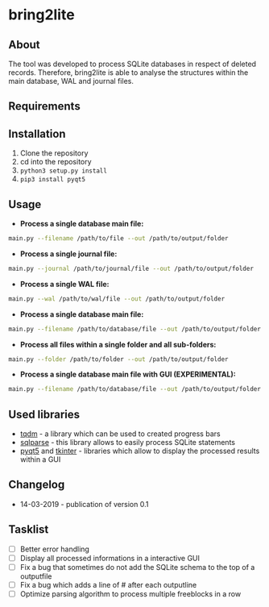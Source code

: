 # bring2lite
## About
The tool was developed to process SQLite databases in respect of deleted records. Therefore, bring2lite is able to analyse the structures within the main database, WAL and journal files.

## Requirements


## Installation
1. Clone the repository
2. cd into the repository
3. ````python3 setup.py install````
4. ````pip3 install pyqt5````
## Usage

- **Process a single database main file:**
````bash
main.py --filename /path/to/file --out /path/to/output/folder
````

- **Process a single journal file:**
````bash
main.py --journal /path/to/journal/file --out /path/to/output/folder
````

- **Process a single WAL file:**
````bash
main.py --wal /path/to/wal/file --out /path/to/output/folder
````

- **Process a single database main file:**
````bash
main.py --filename /path/to/database/file --out /path/to/output/folder
````

- **Process all files within a single folder and all sub-folders:**
````bash
main.py --folder /path/to/folder --out /path/to/output/folder
````

- **Process a single database main file with GUI (EXPERIMENTAL):**
````bash
main.py --filename /path/to/database/file --out /path/to/output/folder --gui 1
````


## Used libraries
- [tqdm](https://github.com/tqdm/tqdm) - a library which can be used to created progress bars
- [sqlparse](https://github.com/andialbrecht/sqlparse) - this library allows to easily process SQLite statements
- [pyqt5](https://github.com/andialbrecht/sqlparse) and [tkinter](https://github.com/andialbrecht/sqlparse) - libraries which allow to display the processed results within a GUI

## Changelog
- 14-03-2019 - publication of version 0.1

## Tasklist
- [ ] Better error handling
- [ ] Display all processed informations in a interactive GUI
- [ ] Fix a bug that sometimes do not add the SQLite schema to the top of a outputfile
- [ ] Fix a bug which adds a line of # after each outputline
- [ ] Optimize parsing algorithm to process multiple freeblocks in a row

